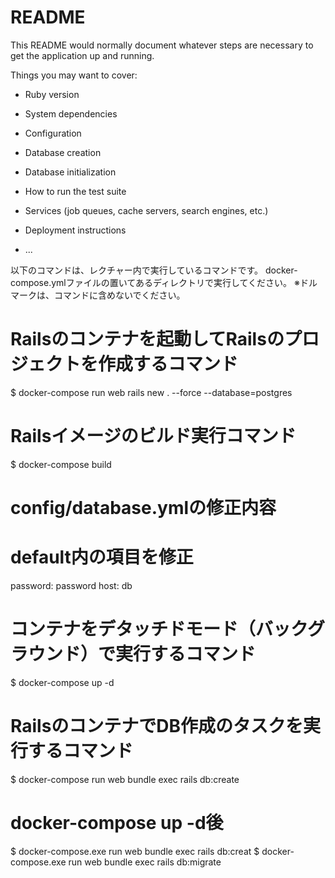 # README

This README would normally document whatever steps are necessary to get the
application up and running.

Things you may want to cover:

* Ruby version

* System dependencies

* Configuration

* Database creation

* Database initialization

* How to run the test suite

* Services (job queues, cache servers, search engines, etc.)

* Deployment instructions

* ...

以下のコマンドは、レクチャー内で実行しているコマンドです。
docker-compose.ymlファイルの置いてあるディレクトリで実行してください。
※ドルマークは、コマンドに含めないでください。

# Railsのコンテナを起動してRailsのプロジェクトを作成するコマンド
$ docker-compose run web rails new . --force --database=postgres

# Railsイメージのビルド実行コマンド
$ docker-compose build

# config/database.ymlの修正内容
# default内の項目を修正
password: password
host: db

# コンテナをデタッチドモード（バックグラウンド）で実行するコマンド
$ docker-compose up -d

# RailsのコンテナでDB作成のタスクを実行するコマンド
$ docker-compose run web bundle exec rails db:create

# docker-compose up -d後
$ docker-compose.exe run web bundle exec rails db:creat
$ docker-compose.exe run web bundle exec rails db:migrate